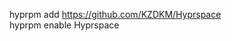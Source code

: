 hyprpm add https://github.com/KZDKM/Hyprspace                                                                                                                                                                                                                
hyprpm enable Hyprspace
